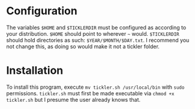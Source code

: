 # Configuration 
The variables `$HOME` and `$TICKLERDIR` must be configured as according to your distribution. `$HOME` should point to wherever `~` would. `$TICKLERDIR` should hold directories as such: `$YEAR/$MONTH/$DAY.txt`. I recommend you not change this, as doing so would make it not a tickler folder.
# Installation
To install this program, execute `mv tickler.sh /usr/local/bin` with `sudo` permissions. `tickler.sh` must first be made executable via `chmod +x tickler.sh` but I presume the user already knows that.
